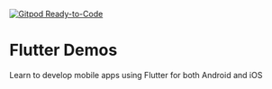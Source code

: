 [![Gitpod Ready-to-Code](https://img.shields.io/badge/Gitpod-Ready--to--Code-blue?logo=gitpod)](https://gitpod.io/#https://github.com/smartherd/Flutter-Demos) 

# Flutter Demos
Learn to develop mobile apps using Flutter for both Android and iOS
